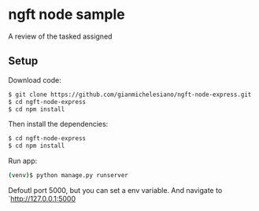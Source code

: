 # ngft node sample
A review of the tasked assigned

## Setup

Download code:

```sh
$ git clone https://github.com/gianmichelesiano/ngft-node-express.git
$ cd ngft-node-express
$ cd npm install
```

Then install the dependencies:

```sh
$ cd ngft-node-express
$ cd npm install
```

Run app:
```sh
(venv)$ python manage.py runserver
```
Defoutl port 5000, but you can set a env variable.
And navigate to `http://127.0.0.1:5000